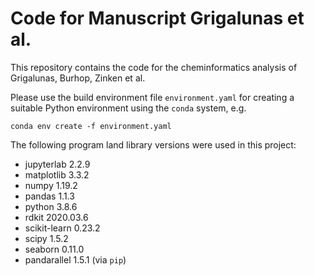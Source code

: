 # Code for Manuscript Grigalunas et al. 

This repository contains the code for the cheminformatics analysis of Grigalunas, Burhop, Zinken et al.

Please use the build environment file `environment.yaml` for creating a suitable Python environment using the `conda` system, e.g.

    conda env create -f environment.yaml


The following program land library versions were used in this project:
  - jupyterlab 2.2.9
  - matplotlib 3.3.2
  - numpy 1.19.2
  - pandas 1.1.3
  - python 3.8.6
  - rdkit 2020.03.6
  - scikit-learn 0.23.2
  - scipy 1.5.2
  - seaborn 0.11.0
  - pandarallel 1.5.1 (via `pip`)
